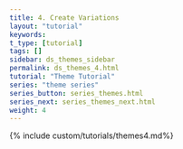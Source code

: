 ```yaml
---
title: 4. Create Variations
layout: "tutorial"
keywords:
t_type: [tutorial]
tags: []
sidebar: ds_themes_sidebar
permalink: ds_themes_4.html
tutorial: "Theme Tutorial"
series: "theme series"
series_button: series_themes.html
series_next: series_themes_next.html
weight: 4
---
```

{% include custom/tutorials/themes4.md%}

